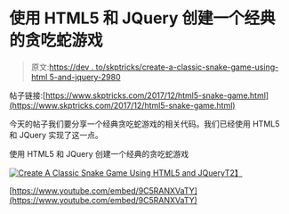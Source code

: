 # 使用 HTML5 和 JQuery 创建一个经典的贪吃蛇游戏

> 原文:[https://dev . to/skptricks/create-a-classic-snake-game-using-html 5-and-jquery-2980](https://dev.to/skptricks/create-a-classic-snake-game-using-html5-and-jquery-2980)

帖子链接:[https://www.skptricks.com/2017/12/html5-snake-game.html](https://www.skptricks.com/2017/12/html5-snake-game.html)

今天的帖子我们要分享一个经典贪吃蛇游戏的相关代码。我们已经使用 HTML5 和 JQuery 实现了这一点。

使用 HTML5 和 JQuery 创建一个经典的贪吃蛇游戏

[![](../Images/9a9a9d518ac98b4e56bea02eabcd906c.png "Create A Classic Snake Game Using HTML5 and JQuery")T2】](https://res.cloudinary.com/practicaldev/image/fetch/s--Ylb5YRA1--/c_limit%2Cf_auto%2Cfl_progressive%2Cq_auto%2Cw_880/https://4.bp.blogspot.com/-Z-NQIpBxjkI/WiQj2jcyRuI/AAAAAAAABDs/so6g68L4ou4y9ck-4wBEePNi4lnuPO1QwCPcBGAYYCw/s320/Capture12.PNG)

[https://www.youtube.com/embed/9C5RANXVaTY](https://www.youtube.com/embed/9C5RANXVaTY)